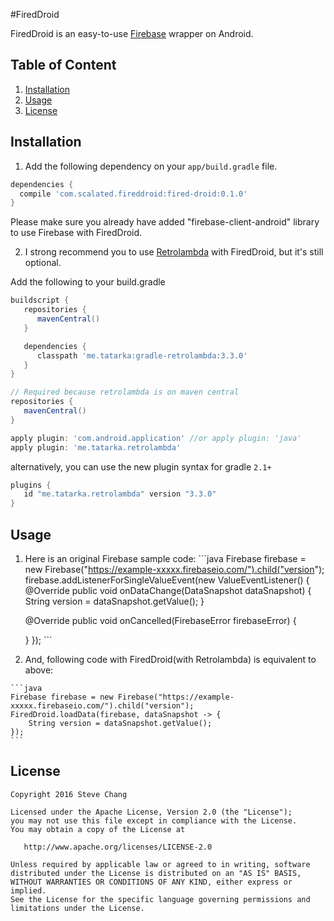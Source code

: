 #FiredDroid

FiredDroid is an easy-to-use [Firebase](https://firebase.google.com) wrapper on Android.

## Table of Content

  1. [Installation](#installation)
  2. [Usage](#usage)
  3. [License](#license)

## Installation

  1. Add the following dependency on your `app/build.gradle` file.
  
  ```groovy
  dependencies {
    compile 'com.scalated.fireddroid:fired-droid:0.1.0'
  }
  ```
  
  Please make sure you already have added "firebase-client-android" library to use Firebase with FiredDroid.
  
  2. I strong recommend you to use [Retrolambda](https://github.com/evant/gradle-retrolambda) with FiredDroid, but it's still optional.
  
  Add the following to your build.gradle
   ```groovy
   buildscript {
      repositories {
         mavenCentral()
      }

      dependencies {
         classpath 'me.tatarka:gradle-retrolambda:3.3.0'
      }
   }

   // Required because retrolambda is on maven central
   repositories {
      mavenCentral()
   }

   apply plugin: 'com.android.application' //or apply plugin: 'java'
   apply plugin: 'me.tatarka.retrolambda'
   ```
   alternatively, you can use the new plugin syntax for gradle `2.1+`
   ```groovy
   plugins {
      id "me.tatarka.retrolambda" version "3.3.0"
   }
   ```
   
## Usage
  1. Here is an original Firebase sample code:
    ```java
    Firebase firebase = new Firebase("https://example-xxxxx.firebaseio.com/").child("version");
    firebase.addListenerForSingleValueEvent(new ValueEventListener() {
        @Override
        public void onDataChange(DataSnapshot dataSnapshot) {
            String version = dataSnapshot.getValue();
        }

        @Override
        public void onCancelled(FirebaseError firebaseError) {
        
        }
    });
    ```
  
  2. And, following code with FiredDroid(with Retrolambda) is equivalent to above:

    ```java
    Firebase firebase = new Firebase("https://example-xxxxx.firebaseio.com/").child("version");
    FiredDroid.loadData(firebase, dataSnapshot -> {
        String version = dataSnapshot.getValue();
    });
    ```
    
## License
    
    Copyright 2016 Steve Chang
    
    Licensed under the Apache License, Version 2.0 (the "License");
    you may not use this file except in compliance with the License.
    You may obtain a copy of the License at
    
       http://www.apache.org/licenses/LICENSE-2.0
    
    Unless required by applicable law or agreed to in writing, software
    distributed under the License is distributed on an "AS IS" BASIS,
    WITHOUT WARRANTIES OR CONDITIONS OF ANY KIND, either express or implied.
    See the License for the specific language governing permissions and
    limitations under the License.

  
